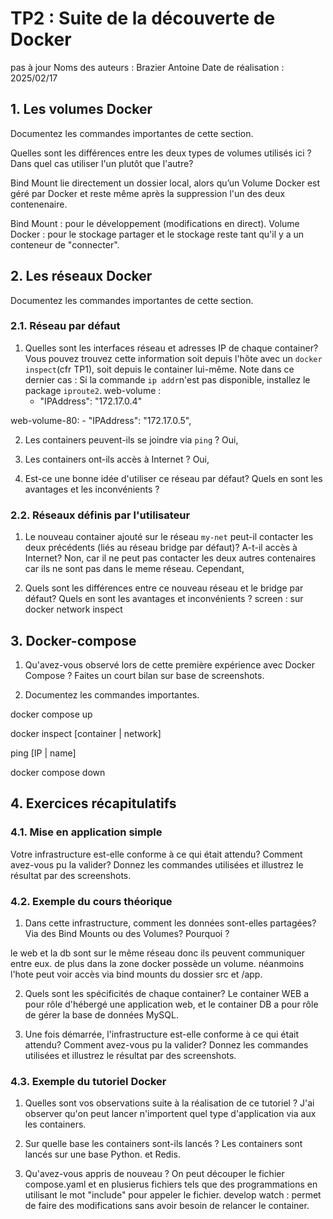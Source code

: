 # TP2 : Suite de la découverte de Docker
pas à jour
Noms des auteurs :  Brazier Antoine
Date de réalisation : 2025/02/17

## 1. Les volumes Docker

Documentez les commandes importantes de cette section. 

Quelles sont les différences entre les deux types de volumes utilisés ici ?  Dans quel cas utiliser l'un plutôt que l'autre? 


<source src="/TP administration/images/TP_2_du_1_2_image_1.png" type="screenshoot">

<source src="/TP administration/images/TP_2_du_1_2_image_2.png" type="screenshoot">

<source src="/TP administration/images/TP_2_du_1_2_image_3.png" type="screenshoot">

Bind Mount lie directement un dossier local, alors qu’un Volume Docker est géré par Docker et reste même après la suppression l'un des deux contenenaire.

Bind Mount : pour le développement (modifications en direct).
Volume Docker : pour le stockage partager et le stockage reste tant qu'il y a un conteneur de "connecter".

## 2. Les réseaux Docker

Documentez les commandes importantes de cette section. 
### 2.1. Réseau par défaut

1.  Quelles sont les interfaces réseau et adresses IP de chaque container? Vous pouvez trouvez cette information soit depuis l'hôte avec un ```docker inspect```(cfr TP1), soit depuis le container lui-même.  Note dans ce dernier cas : Si la commande ```ip addr```n'est pas disponible, installez le package ```iproute2```. 
web-volume : 
    - "IPAddress": "172.17.0.4"
<source src="/TP administration/images/TP_2_du_2_1_image_2.png" type="screenshoot">
web-volume-80: 
    - "IPAddress": "172.17.0.5",
    
<source src="/TP administration/images/TP_2_du_2_1_image_1.png" type="screenshoot">

2. Les containers peuvent-ils se joindre via ```ping``` ? 
Oui,
<source src="/TP administration/images/TP_2_du_2_1_image_3.png" type="screenshoot">
<source src="/TP administration/images/TP_2_du_2_1_image_4.png" type="screenshoot">
<source src="/TP administration/images/TP_2_du_2_1_image_5.png" type="screenshoot">

3. Les containers ont-ils accès à Internet ? 
Oui,
<source src="/TP administration/images/TP_2_du_2_1_image_6.png" type="screenshoot">
<source src="/TP administration/images/TP_2_du_2_1_image_7.png" type="screenshoot">

4. Est-ce une bonne idée d'utiliser ce réseau par défaut?  Quels en sont les avantages et les inconvénients ?  

### 2.2. Réseaux définis par l'utilisateur 

1. Le nouveau container ajouté sur le réseau ```my-net``` peut-il contacter les deux précédents (liés au réseau bridge par défaut)?  A-t-il accès à Internet?
Non, car il ne peut pas contacter les deux autres contenaires car ils ne sont pas dans le meme réseau.
Cependant,
<source src="/TP administration/images/TP_2_du_2_2_image_1.png" type="screenshoot">
<source src="/TP administration/images/TP_2_du_2_2_image_2.png" type="screenshoot">
<source src="/TP administration/images/TP_2_du_2_2_image_3.png" type="screenshoot">


2. Quels sont les différences entre ce nouveau réseau et le bridge par défaut?  Quels en sont les avantages et inconvénients ? 
screen : sur docker network inspect 
<source src="/TP administration/images/TP_2_du_2_2_image_4.png" type="screenshoot">
<source src="/TP administration/images/TP_2_du_2_2_image_5.png" type="screenshoot">


## 3. Docker-compose

1. Qu'avez-vous observé lors de cette première expérience avec Docker Compose ?  Faites un court bilan sur base de screenshots. 

<source src="3/docker-compose.yml" type="file">

<source src="/TP administration/images/TP_2_du_3_image_1.png" type="screenshoot">
<source src="/TP administration/images/TP_2_du_3_image_2.png" type="screenshoot">
<source src="/TP administration/images/TP_2_du_3_image_3.png" type="screenshoot">
<source src="/TP administration/images/TP_2_du_3_image_4.png" type="screenshoot">
<source src="/TP administration/images/TP_2_du_3_image_5.png" type="screenshoot">

2. Documentez les commandes importantes. 

docker compose up

docker inspect [container | network]

ping [IP | name]

docker compose down

## 4. Exercices récapitulatifs

### 4.1. Mise en application simple

 Votre infrastructure est-elle conforme à ce qui était attendu?  Comment avez-vous pu la valider?  Donnez les commandes utilisées et illustrez le résultat par des screenshots. 
<source src="/TP administration/images/TP_2_du_4_1_image_1.png" type="screenshoot">
<source src="/TP administration/images/TP_2_du_4_1_image_2.png" type="screenshoot">
<source src="/TP administration/images/TP_2_du_4_1_image_3.png" type="screenshoot">
<source src="/TP administration/images/TP_2_du_4_1_image_4.png" type="screenshoot">
<source src="/TP administration/images/TP_2_du_4_1_image_5.png" type="screenshoot">
<source src="/TP administration/images/TP_2_du_4_1_image_6.png" type="screenshoot">
<source src="/TP administration/images/TP_2_du_4_1_image_7.png" type="screenshoot">
<source src="/TP administration/images/TP_2_du_4_1_image_8.png" type="screenshoot">
<source src="/TP administration/images/TP_2_du_4_1_image_9.png" type="screenshoot">
<source src="/TP administration/images/TP_2_du_4_1_image_10.png" type="screenshoot">
<source src="/TP administration/images/TP_2_du_4_1_image_11.png" type="screenshoot">
### 4.2. Exemple du cours théorique

1. Dans cette infrastructure, comment les données sont-elles partagées?  Via des Bind Mounts ou des Volumes?  Pourquoi ? 

le web et la db sont sur le même réseau donc ils peuvent communiquer entre eux. de plus dans la zone docker possède un volume. néanmoins l'hote peut voir accès via bind mounts du dossier src et /app.


2. Quels sont les spécificités de chaque container? 
Le container WEB a pour rôle d'hébergé une application web, et le container DB a pour rôle de gérer la base de données MySQL.

3. Une fois démarrée, l'infrastructure est-elle conforme à ce qui était attendu?  Comment avez-vous pu la valider?  Donnez les commandes utilisées et illustrez le résultat par des screenshots. 
<source src="/TP administration/images/TP_2_du_4_2_image_1.png" type="screenshoot">
<source src="/TP administration/images/TP_2_du_4_2_image_2.png" type="screenshoot">
<source src="/TP administration/images/TP_2_du_4_2_image_3.png" type="screenshoot">

### 4.3. Exemple du tutoriel Docker

1. Quelles sont vos observations suite à la réalisation de ce tutoriel ? 
J'ai observer qu'on peut lancer n'importent quel type d'application via aux les containers.

2. Sur quelle base les containers sont-ils lancés ? 
Les containers sont lancés sur une base Python. et Redis.

3. Qu'avez-vous appris de nouveau ? 
On peut découper le fichier compose.yaml et en plusierus fichiers tels que des programmations en utilisant le mot "include" pour appeler le fichier.
develop watch :  permet de faire des modifications sans avoir besoin de relancer le container.